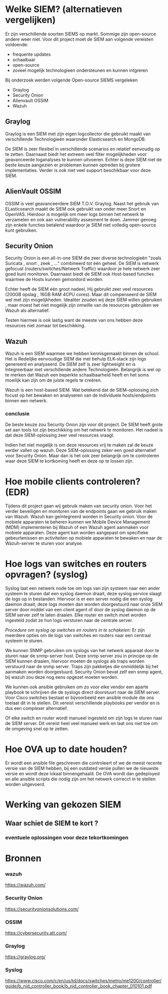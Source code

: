 # Welke SIEM? (alternatieven vergelijken) 
Er zijn verschillende soorten SIEMS op markt. Sommige zijn open-source andere weer niet. Voor dit project moet de SIEM aan volgende vereisten  voldoende:
- frequente updates
- schaalbaar
- open-source
- zoveel mogelijk technologieen ondersteunen en kunnen intgreren

Bij onderzoek werden volgende Open-source SIEMS vergeleken
- Graylog
- Security Onion
- Alienvault OSSIM
- Wazuh

## Graylog
Graylog is een SIEM met zijn eigen logcollector die gebruikt maakt van verschillende Technologieën waaronder Elasticsearch en MongoDB.

De SIEM is zeer flexibel in verschillende scenarios en relatief eenvoudig op te zetten. Daarnaast biedt het extreem veel filter mogelijkheden voor geavanceerde loganalyses te kunnen uitvoeren. 
Echter is deze SIEM niet de beste keuze aangezien er problemen kunnen optreden bij grotere implementaties. Verder is ook niet veel support beschikbaar voor deze SIEM. 

## AlienVault OSSIM
OSSIM is veel geavanceerdere SIEM T.O.V. Graylog. Naast het gebruik van ELasticsearch maakt de SIEM ook gebruikt van onder meer Snort en OpenVAS. Hierdoor is mogelijk om meer logs binnen het netwerk te verzamelen en ook aan vulnerability assesment te doen. Jammer genoeg zijn enkele functies betalend waardoor je SIEM niet volledig open-source kunt gebruiken. 

## Security Onion
Security Onion is een all-in-one SIEM die zeer diverse technologieën "zoals Suricata , snort , zeek , ..." combineerd tot één geheel. De SIEM is netwerk gefocust (routers/switches/Netwerk Traffic) waardoor je hele netwerk zeer goed kunt monitoren. Daarnaast biedt de SIEM ook Host-based functies waarmee de Hosts kunnen gemonitord worden. 

Echter heeft de SIEM één groot nadeel, Hij gebruikt zeer veel resources (200GB opslag , 16GB RAM 4CPU cores). Maar dit compenseerd de SIEM wel met zijn mogelijkheden. Idealiter zouden wij deze SIEM willen gebruiken , maar moest het niet mogelijk zijn omwille van de resources gebruiken we Wazuh als alternatief. 

Testen hiermee is ook lastig want de meeste van ons hebben deze resources niet zomaar tot beschikking. 

## Wazuh

Wazuh is een SIEM waarmee we hebben kennisgemaakt binnen de school. Het is Redelijke eenvoudige SIEM die met behulp ELK-stack zijn logs genereerd en analyseerd. De SIEM zelf is zeer lightweight en is Integreerbaar met verschillende andere Technologieën. Belangrijk is wel op te merken dat Wazuh een beperkte schaalbaarheid heeft en het soms moeilijk kan zijn om de juiste regels te creëren.

Wazuh is een host-based SIEM. Wat betekend dat de SIEM-oploosing zich focust op het bewaken en analyseren van de individuele hosts/endpoints binnen een netwerk. 

### conclusie
De beste keuze zou Security Onion zijn voor dit project. De SIEM heeft grote set aan tools tot zijn beschikking om het netwerk te monitoren. Het nadeel is dat deze SIEM-oplossing zeer veel resources vraagt. 

Indien het niet mogelijk is om deze resources vrij te maken zal de keuze eerder vallen op wazuh. Deze SIEM-oplossing zeker een goed alternatief voor Security Onion. Maar dan is het ook zeer belangrijk om te controleren waar deze SIEM te kortkoming heeft en deze op te lossen zijn. 


# Hoe mobile clients controleren? (EDR) 
Tijdens dit project gaan wij gebruik maken van security onion. Voor het verder beveiligen en monitoren van de endpoints gaan we gebruik maken van Wazuh. Wazuh kan geïntegreerd worden in Security onion. Voor de mobiele apparaten te beheren kunnen we Mobile Device Management (MDM) implementeren bij Wazuh of een Wazuh agent aanmaken voor mobiele apparaten. Deze agent kan worden aangepast om specifieke gebeurtenissen en activiteiten op mobiele apparaten te bewaken en naar de Wazuh-server te sturen voor analyse.   

# Hoe logs van switches en routers opvragen? (syslog) 

Syslog laat een netwerk node toe om logs van zijn systeem naar een ander systeem te sturen dat een syslog daemon draait, deze syslog service slaagt de logs op in bestanden. Hiervoor is er een server nodig die een syslog daemon draait, deze logs moeten dan worden doorgestuurd naar onze SIEM server door middel van een client agent of door de syslog daemon op de SIEM server zelf te laten draaien. Elke router en switch moet worden ingesteld zodat ze hun logs versturen naar de centrale server. 

 
*Procedure om syslog op switches en routers in te schakelen:* 
Er zijn meerdere opties om de logs van switches en routers naar een centraal systeem te sturen.  

We kunnen SNMP gebruiken om syslogs van het netwerk apparaat door te sturen naar de snmp-server host. Deze snmp server zou in principe op de SIEM kunnen draaien, hiervoor moeten de syslogs als traps worden verstuurd naar de snmp server. Traps zijn pakketjes die onmiddelijk bij het aanmaken worden doorgestuurd. Security Onion bevat zelf een snmp agent, bij wazuh zou deze nog eens opgezet moeten worden.

We kunnen ook ansible gebruiken om zo voor elke vendor een aparte playbook te schrijven die de syslogs direct doorstuurt naar de SIEM server. Voor Cisco switches bestaat er bijvoorbeeld een ansible module die ons toelaat dit in te stellen. Dit vereist verschillende playbooks per vendor en is dus een complexer alternatief.

Of elke switch en router wordt manueel ingesteld om zijn logs te sturen naar de SIEM server. Dit vereist heel veel manueel werk en laat ons niet toe om de omgeving snel op te zetten.


# Hoe OVA up to date houden? 

Er wordt een ansible file geschreven die controleert of we de meest recente versie van de SIEM hebben, bij een outdated versie pullen we de nieuwste versie en wordt deze lokaal binnengehaald. De OVA wordt dan gedeployed en alle ansible scripts die nodig zijn om het netwerk correcct in te stellen worden uitgevoerd.

# Werking van gekozen SIEM

## Waar schiet de SIEM te kort ? 

### eventuele oplossingen voor deze tekortkomingen 


# Bronnen
### wazuh
https://wazuh.com/
### Security Onion
https://securityonionsolutions.com/
### OSSIM
https://cybersecurity.att.com/
### Graylog
https://graylog.org/
### Syslog
https://www.cisco.com/c/en/us/td/docs/switches/metro/me1200/controller/guide/b_nid_controller_book/b_nid_controller_book_chapter_010101.pdf 






